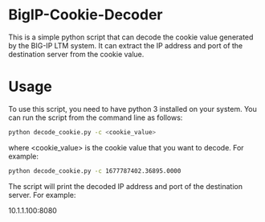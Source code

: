 # BigIP-Cookie-Decoder
This is a simple python script that can decode the cookie value generated by the BIG-IP LTM system. It can extract the IP address and port of the destination server from the cookie value.



# Usage
To use this script, you need to have python 3 installed on your system. You can run the script from the command line as follows:
```sh
python decode_cookie.py -c <cookie_value>
```

where <cookie_value> is the cookie value that you want to decode. For example:
```sh
python decode_cookie.py -c 1677787402.36895.0000
```
The script will print the decoded IP address and port of the destination server. For example:

10.1.1.100:8080
